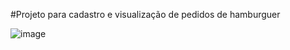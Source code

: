 #Projeto para cadastro e visualização de pedidos de hamburguer
 
![image](https://user-images.githubusercontent.com/96383031/163087482-5044cd13-782e-497c-adbc-01ca362e6329.png)
